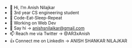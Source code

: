 - 👋 Hi, I’m Anish Nilajkar
- 🕺 3rd year CS engineering student
- 👀 Code-Eat-Sleep-Repeat
- 🌱 Working on Web Dev
- 👋 Say hi -> anishsnilajkar@gmail.com
- 📫 Reach me via Twitter -> @AR3xAnish
- 👍 Connect me on LinkedIn -> ANISH SHANKAR NILAJKAR

<!---
AR3xAnish/AR3xAnish is a ✨ special ✨ repository because its `README.md` (this file) appears on your GitHub profile.
You can click the Preview link to take a look at your changes.
--->
